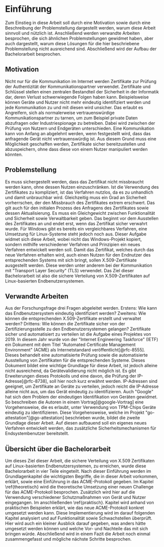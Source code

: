 # Einführung
Zum Einstieg in diese Arbeit soll durch eine Motivation sowie durch eine Beschreibung der Problemstellung dargestellt werden, warum diese Arbeit sinnvoll und nützlich ist. Anschließend werden verwandte Arbeiten besprochen, die sich ähnlichen Problemstellungen gewidmet haben, aber auch dargestellt, warum diese Lösungen für die hier beschriebene Problemstellung nicht ausreichend sind. Abschließend wird der Aufbau der Bachelorarbeit besprochen.

## Motivation
Nicht nur für die Kommunikation im Internet werden Zertifikate zur Prüfung der Authentizität der Kommunikationspartner verwendet. Zertifikate und Schlüssel stellen einen zentralen Bestandteil der Sicherheit in der Informatik dar, deren Verlust schwerwiegende Folgen haben kann. Beispielsweise können Geräte und Nutzer nicht mehr eindeutig identifiziert werden und jede Kommunikation zu und mit diesen wird unsicher. Das erlaubt es Angreifern, sich als normalerweise vertrauenswürdige Kommunikationspartner zu tarnen, um zum Beispiel private Daten abzufragen oder Industriespionage zu betreiben. Dabei wird zwischen der Prüfung von Nutzern und Endgeräten unterschieden. Eine Kommunikation kann von Anfang an abgelehnt werden, wenn festgestellt wird, dass das anfragende Gerät nicht vertrauenswürdig ist. Aus diesem Grund muss eine Möglichkeit geschaffen werden, Zertifikate sicher bereitzustellen und abzuspeichern, ohne dass diese von einem Nutzer manipuliert werden könnten.

## Problemstellung
Es muss sichergestellt werden, dass das Zertifikat nicht missbraucht werden kann, ohne dessen Nutzen einzuschränken. Ist die Verwendung des Zertifikates zu kompliziert, ist das Verfahren nutzlos, da es zu unhandlich und damit unbrauchbar wird. Gleichzeitig muss ein Grad an Sicherheit vorherrschen, der den Missbrauch des Zertifikates extrem erschwert. Das gilt auch für den initialen Prozess des Anfragens des Zertifikates sowie dessen Aktualisierung. Es muss ein Gleichgewicht zwischen Funktionalität und Sicherheit sowie Verwaltbarkeit geben. Das beginnt vor dem Ausstellen des Zertifikates an und endet erst, wenn das Zertifikat sicher verwahrt wurde. Für Windows gibt es bereits ein vergleichbares Verfahren, eine Umsetzung für Linux-Systeme steht jedoch noch aus.
Dieser Aufgabe widmet sich diese Arbeit, wobei nicht das Windows-Projekt kopiert, sondern mithilfe verschiedener Verfahren und Prinzipien ein neues Verfahren entwickelt werden soll. Damit das Zertifikat, welches durch das neue Verfahren erhalten wird, auch einen Nutzen für den Endnutzer des entsprechenden Systems mit sich bringt, sollen X.509-Zertifikate ausgestellt werden. Diese werden unter anderem bei der Kommunikation mit "Transport Layer Security" (TLS) verwendet. Das Ziel dieser Bachelorarbeit ist also die sichere Verteilung von X.509-Zertifikaten auf Linux-basierten Endbenutzersystemen.

## Verwandte Arbeiten
Aus der Forschungsfrage drei Fragen abgeleitet werden. Erstens: Wie kann das Endbenutzersystem eindeutig identifiziert werden? Zweitens: Wie können die entsprechenden X.509-Zertifikate erstellt und verwaltet werden? Drittens: Wie können die Zertifikate sicher von der Zertifizierungsstelle zu den Endbenutzersystemen gelangen?
Zertifikate sicher und automatisiert zu verteilen ist die Aufgabe eines Projektes von 2019. In diesem Jahr wurde von der "Internet Engineering Taskforce" (IETF) ein Dokument mit dem Titel "Automated Certificate Management Environment" (ACME) als Internetstandard veröffentlicht[@rfc-8555]. Dieses behandelt eine automatisierte Prüfung sowie die automatisierte Ausstellung von Zertifikaten für die entsprechenden Systeme. Dieses Dokument bildet eine wichtige Grundlage für diese Arbeit, ist jedoch alleine nicht ausreichend, da Gerätevalidierung nicht möglich ist. Es gibt Erweiterungen dieses Protokolls und eine davon, die Prüfung der IP-Adresse[@rfc-8738], soll hier noch kurz erwähnt werden. IP-Adressen sind geeignet, um Zertifikate an Geräte zu verteilen, jedoch reicht die IP-Adresse alleine nicht aus, um das Gerät eindeutig zu identifizieren. Auch "Google" hat sich dem Problem der eindeutigen Identifikation von Geräten gewidmet. So beschreiben die Autoren in einem Vortrag[@google-Vortrag] eine Vorgehensweise, die es erlaubt, unter Verwendung von TPM-Chips Geräte eindeutig zu identifizieren. Diese Vorgehensweise, welche im Projekt "go-attestation"[@go-attestation] beschrieben wurde, bildet die zweite Grundlage dieser Arbeit. Auf diesen aufbauend soll ein eigenes neues Verfahren entwickelt werden, das zusätzliche Sicherheitsmechanismen für Endsystembenutzer bereitstellt.

## Übersicht über die Bachelorarbeit
Um dieses Ziel dieser Arbeit, die sichere Verteilung von X.509 Zertifikaten auf Linux-basierten Endbenutzersystemen, zu erreichen, wurde diese Bachelorarbeit in vier Teile eingeteilt. Nach dieser Einführung werden im Grundlagenkapitel die wichtigsten Begriffe, die in dieser Arbeit vorkommen, erklärt, sowie eine Einführung in das ACME-Protokoll gegeben. Im Kapitel \ref{theoretisch} wird die theoretische Umsetzung einer neuen Challenge für das ACME-Protokoll besprochen. Zusätzlich wird hier auf die Verwendung verschiedener Schutzmaßnahmen von Gerät und Nutzer eingegangen. Im anschließenden \ref{praktisch}. Kapitel wird anhand von praktischen Beispielen erklärt, wie das neue ACME-Protokoll konkret umgesetzt werden kann. Diese Implementierung wird im darauf folgenden Kapitel analysiert und auf Funktionalität sowie Schwachstellen überprüft. Hier wird auch ein kleiner Ausblick darauf gegeben, was anders hätte umgesetzt werden können und welche Vor- und Nachteile das mit sich bringen würde. Abschließend wird in einem Fazit die Arbeit noch einmal zusammengefasst und mögliche nächste Schritte besprochen.
